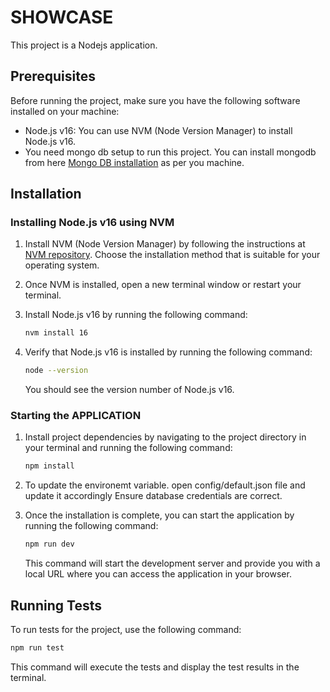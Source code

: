 # SHOWCASE

This project is a Nodejs application.

## Prerequisites

Before running the project, make sure you have the following software installed on your machine:

- Node.js v16: You can use NVM (Node Version Manager) to install Node.js v16.
- You need mongo db setup to run this project. You can install mongodb from here [Mongo DB installation](https://www.mongodb.com/docs/manual/installation/) as per you machine.
  

## Installation

### Installing Node.js v16 using NVM

1. Install NVM (Node Version Manager) by following the instructions at [NVM repository](https://github.com/nvm-sh/nvm#installation). Choose the installation method that is suitable for your operating system.

2. Once NVM is installed, open a new terminal window or restart your terminal.

3. Install Node.js v16 by running the following command:

   ```bash
   nvm install 16
   ```

4. Verify that Node.js v16 is installed by running the following command:

   ```bash
   node --version
   ```

   You should see the version number of Node.js v16.

### Starting the APPLICATION

1. Install project dependencies by navigating to the project directory in your terminal and running the following command:

   ```bash
   npm install
   ```

2. To update the environemt variable. open config/default.json file and update it accordingly  Ensure database credentials are correct.


3. Once the installation is complete, you can start the application by running the following command:

   ```bash
   npm run dev
   ```

   This command will start the development server and provide you with a local URL where you can access the application in your browser.

## Running Tests

To run tests for the project, use the following command:

```bash
npm run test
```

This command will execute the tests and display the test results in the terminal.
